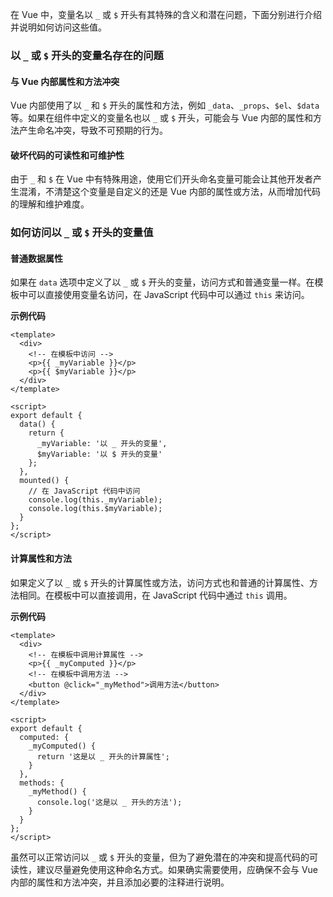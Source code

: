在 Vue 中，变量名以 `_` 或 `$` 开头有其特殊的含义和潜在问题，下面分别进行介绍并说明如何访问这些值。

### 以 `_` 或 `$` 开头的变量名存在的问题
#### 与 Vue 内部属性和方法冲突
Vue 内部使用了以 `_` 和 `$` 开头的属性和方法，例如 `_data`、`_props`、`$el`、`$data` 等。如果在组件中定义的变量名也以 `_` 或 `$` 开头，可能会与 Vue 内部的属性和方法产生命名冲突，导致不可预期的行为。

#### 破坏代码的可读性和可维护性
由于 `_` 和 `$` 在 Vue 中有特殊用途，使用它们开头命名变量可能会让其他开发者产生混淆，不清楚这个变量是自定义的还是 Vue 内部的属性或方法，从而增加代码的理解和维护难度。

### 如何访问以 `_` 或 `$` 开头的变量值
#### 普通数据属性
如果在 `data` 选项中定义了以 `_` 或 `$` 开头的变量，访问方式和普通变量一样。在模板中可以直接使用变量名访问，在 JavaScript 代码中可以通过 `this` 来访问。

**示例代码**
```vue
<template>
  <div>
    <!-- 在模板中访问 -->
    <p>{{ _myVariable }}</p>
    <p>{{ $myVariable }}</p>
  </div>
</template>

<script>
export default {
  data() {
    return {
      _myVariable: '以 _ 开头的变量',
      $myVariable: '以 $ 开头的变量'
    };
  },
  mounted() {
    // 在 JavaScript 代码中访问
    console.log(this._myVariable);
    console.log(this.$myVariable);
  }
};
</script>
```

#### 计算属性和方法
如果定义了以 `_` 或 `$` 开头的计算属性或方法，访问方式也和普通的计算属性、方法相同。在模板中可以直接调用，在 JavaScript 代码中通过 `this` 调用。

**示例代码**
```vue
<template>
  <div>
    <!-- 在模板中调用计算属性 -->
    <p>{{ _myComputed }}</p>
    <!-- 在模板中调用方法 -->
    <button @click="_myMethod">调用方法</button>
  </div>
</template>

<script>
export default {
  computed: {
    _myComputed() {
      return '这是以 _ 开头的计算属性';
    }
  },
  methods: {
    _myMethod() {
      console.log('这是以 _ 开头的方法');
    }
  }
};
</script>
```

虽然可以正常访问以 `_` 或 `$` 开头的变量，但为了避免潜在的冲突和提高代码的可读性，建议尽量避免使用这种命名方式。如果确实需要使用，应确保不会与 Vue 内部的属性和方法冲突，并且添加必要的注释进行说明。 